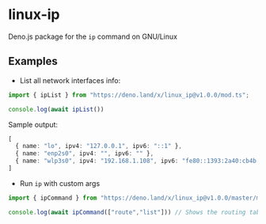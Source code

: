 # linux-ip
Deno.js package for the `ip` command on GNU/Linux

## Examples

* List all network interfaces info:

```ts
import { ipList } from "https://deno.land/x/linux_ip@v1.0.0/mod.ts";

console.log(await ipList())
```

Sample output:

```ts
[
  { name: "lo", ipv4: "127.0.0.1", ipv6: "::1" },
  { name: "enp2s0", ipv4: "", ipv6: "" },
  { name: "wlp3s0", ipv4: "192.168.1.108", ipv6: "fe80::1393:2a40:cb4b:31cf" }
]
```

* Run `ip` with custom args

```ts
import { ipCommand } from "https://deno.land/x/linux_ip@v1.0.0/master/mod.ts";

console.log(await ipCommand(["route","list"])) // Shows the routing table
```
